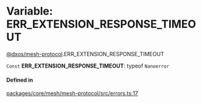 # Variable: ERR\_EXTENSION\_RESPONSE\_TIMEOUT

[@dxos/mesh-protocol](../modules/dxos_mesh_protocol.md).ERR_EXTENSION_RESPONSE_TIMEOUT

 `Const` **ERR\_EXTENSION\_RESPONSE\_TIMEOUT**: typeof `Nanoerror`

#### Defined in

[packages/core/mesh/mesh-protocol/src/errors.ts:17](https://github.com/dxos/dxos/blob/main/packages/core/mesh/mesh-protocol/src/errors.ts#L17)
